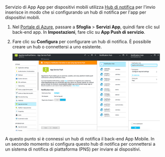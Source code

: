 Servizio di App App per dispositivi mobili utilizza [Hub di notifica] per l'invio inserisce in modo che si configurando un hub di notifica per l'app per dispositivi mobili.

1. Nel [Portale di Azure], passare a **Sfoglia** > **Servizi App**, quindi fare clic sul back-end app. In **Impostazioni**, fare clic su **App Push di servizio**.

2. Fare clic su **Configura** per configurare un hub di notifica. È possibile creare un hub o connettersi a uno esistente.

    ![](./media/app-service-mobile-create-notification-hub/configure-hub-flow.png)

A questo punto si è connessi un hub di notifica il back-end App Mobile. In un secondo momento si configura questo hub di notifica per connettersi a un sistema di notifica di piattaforma (PNS) per inviare ai dispositivi.

[Portale di Azure]: https://portal.azure.com/
[Hub di notifica]: https://azure.microsoft.com/en-us/documentation/articles/notification-hubs-push-notification-overview/